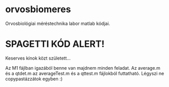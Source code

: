 # orvosbiomeres
Orvosbiológiai méréstechnika labor matlab kódjai.

# SPAGETTI KÓD ALERT! 
Keserves kínok közt született...

Az M1 fájlban igazából benne van majdnem minden feladat. Az average.m és a qtdet.m az averageTest.m és a qttest.m fájlokból futtatható. Légyszi ne copypastázzátok egyben :)  
